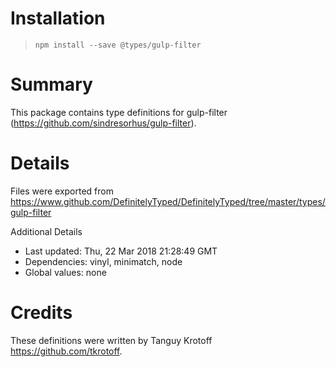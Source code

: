 # Installation
> `npm install --save @types/gulp-filter`

# Summary
This package contains type definitions for gulp-filter (https://github.com/sindresorhus/gulp-filter).

# Details
Files were exported from https://www.github.com/DefinitelyTyped/DefinitelyTyped/tree/master/types/gulp-filter

Additional Details
 * Last updated: Thu, 22 Mar 2018 21:28:49 GMT
 * Dependencies: vinyl, minimatch, node
 * Global values: none

# Credits
These definitions were written by Tanguy Krotoff <https://github.com/tkrotoff>.
